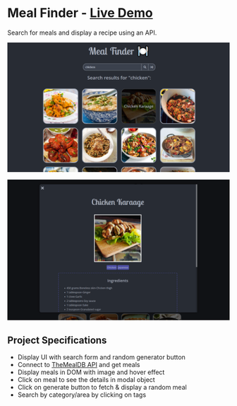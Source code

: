# Meal Finder - [Live Demo](https://rphase.github.io/justwebprojects/meal-finder)

Search for meals and display a recipe using an API.

![Sample](../resource/meal-finder.png)

![Sample](../resource/meal-finder-modal.png)

## Project Specifications

- Display UI with search form and random generator button
- Connect to [TheMealDB API](https://www.themealdb.com) and get meals
- Display meals in DOM with image and hover effect
- Click on meal to see the details in modal object
- Click on generate button to fetch & display a random meal
- Search by category/area by clicking on tags
